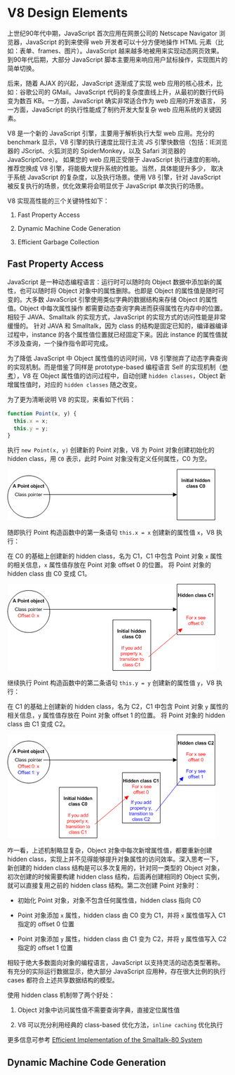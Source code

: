 # V8 Design Elements

上世纪90年代中期，JavaScript 首次应用在网景公司的 Netscape Navigator 浏览器，JavaScript 的到来使得 web
开发者可以十分方便地操作 HTML 元素（比如：表单、frames、图片）。JavaScript 越来越多地被用来实现动态网页效果。
到90年代后期，大部分 JavaScript 脚本主要用来响应用户鼠标操作，实现图片的简单切换。

后来，随着 AJAX 的兴起，JavaScript 逐渐成了实现 web 应用的核心技术，比如：谷歌公司的 GMail。JavaScript
代码的复杂度直线上升，从最初的数行代码变为数百 KB。一方面，JavaScript 确实非常适合作为 web 应用的开发语言，
另一方面，JavaScript 的执行性能成了制约开发大型复杂 web 应用系统的关键因素。

V8 是一个新的 JavaScript 引擎，主要用于解析执行大型 web 应用。充分的 benchmark 显示，V8 引擎的执行速度比现行主流
JS 引擎快数倍（包括：IE浏览器的 JScript、火狐浏览的 SpiderMonkey，以及 Safari 浏览器的 JavaScriptCore）。
如果您的 web 应用正受限于 JavaScript 执行速度的影响，推荐您换成 V8 引擎，将能极大提升系统的性能。当然，具体能提升多少，
取决于系统 JavaScript 的复杂度，以及执行场景。使用 V8 引擎，针对 JavaScript 被反复执行的场景，优化效果将会明显优于
JavaScript 单次执行的场景。

V8 实现高性能的三个关键特性如下：

1. Fast Property Access

2. Dynamic Machine Code Generation

3. Efficient Garbage Collection

## Fast Property Access

JavaScript 是一种动态编程语言：运行时可以随时向 Object 数据中添加新的属性，也可以随时将 Object 对象中的属性删除。也即是
Object 的属性值是随时可变的。大多数 JavaScript 引擎使用类似字典的数据结构来存储 Object 的属性值。Object 中每次属性操作
都需要动态查询字典进而获得属性在内存中的位置。相较于 JAVA、Smalltalk 的实现方式，JavaScript 的实现方式的访问性能是非常缓慢的。
针对 JAVA 和 Smalltalk，因为 class 的结构是固定已知的，编译器编译过程中，instance 的各个属性值位置就已经固定下来。因此
instance 的属性值就不涉及查询，一个操作指令即可完成。

为了降低 JavaScript 中 Object 属性值的访问时间，V8 引擎抛弃了动态字典查询的实现机制。而是借鉴了同样是 prototype-based
编程语言 Self 的实现机制（[参考](http://research.sun.com/self/papers/implementation.html)），V8 在 Object
属性值的访问过程中，自动创建 `hidden classes`，Object 新增属性值时，对应的 `hidden classes` 随之改变。

为了更为清晰说明 V8 的实现，来看如下代码：

```js
function Point(x, y) {
  this.x = x;
  this.y = y;
}
```

执行 `new Point(x, y)` 创建新的 Point 对象，V8 为 Point 对象创建初始化的 hidden class，用 `C0` 表示，此时 Point
对象没有定义任何属性，C0 为空。

![C0](./img/map_trans_a.png)

随即执行 Point 构造函数中的第一条语句 `this.x = x` 创建新的属性值 `x`，V8 执行：

在 C0 的基础上创建新的 hidden class，名为 C1，C1 中包含 Point 对象 `x` 属性的相关信息，`x` 属性值存放在 Point 对象 offset 0 的位置。
将 Point 对象的 hidden class 由 C0 变成 C1。

![C1](./img/map_trans_b.png)

继续执行 Point 构造函数中的第二条语句 `this.y = y` 创建新的属性值 `y`，V8 执行：

在 C1 的基础上创建新的 hidden class，名为 C2，C1 中包含 Point 对象 `y` 属性的相关信息，`y` 属性值存放在 Point 对象 offset 1 的位置。
将 Point 对象的 hidden class 由 C1 变成 C2。

![C2](./img/map_trans_c.png)

咋一看，上述机制略显复杂，Object 对象中每次新增属性值，都要重新创建 hidden class，实现上并不见得能够提升对象属性的访问效率。深入思考一下，
新创建的 hidden class 结构是可以多次复用的，针对同一类型的 Object 对象，初次创建的时候需要构建 hidden class 结构，后面再创建相同的 Object
实例，就可以直接复用之前的 hidden class 结构。第二次创建 Point 对象时：

* 初始化 Point 对象，对象不包含任何属性值，hidden class 指向 C0

* Point 对象添加 `x` 属性，hidden class 由 C0 变为 C1，并将 `x` 属性值写入 C1 指定的 offset 0 位置

* Point 对象添加 `y` 属性，hidden class 由 C1 变为 C2，并将 `y` 属性值写入 C2 指定的 offset 1 位置

相较于绝大多数面向对象的编程语言，JavaScript 以支持灵活的动态类型著称。有充分的实际运行数据显示，绝大部分 JavaScript 应用种，存在很大比例的执行
cases 都符合上述共享数据结构的模型。

使用 hidden class 机制带了两个好处：

1. Object 对象中访问属性值不需要查询字典，直接定位属性值

2. V8 可以充分利用经典的 class-based 优化方法，`inline caching` 优化执行

更多信息可参考 [Efficient Implementation of the Smalltalk-80 System](http://portal.acm.org/citation.cfm?id=800017.800542)

## Dynamic Machine Code Generation
